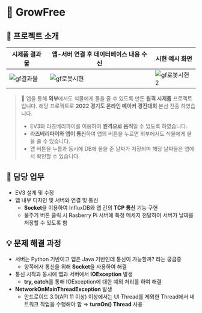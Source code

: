 # 🌱 GrowFree

## 📖 프로젝트 소개
| 시제품 결과물 | 앱-서버 연결 후 데이터베이스 내용 수신 | 시현 예시 화면 |
|--|--|--|
| ![gf결과물](https://github.com/Wise-99/GrowFree/assets/90273263/dfcffd5d-3457-47cf-9d05-ea602eb27f87) | ![gf로봇시현](https://github.com/Wise-99/GrowFree/assets/90273263/78ae2715-29ad-4e85-9448-325228443076) | ![gf로봇시현2](https://github.com/Wise-99/GrowFree/assets/90273263/88847e63-6ac7-4015-88eb-bde21000bec9) |

> 🌱 앱을 통해 **외부**에서도 식물에게 물을 줄 수 있도록 만든 **원격 시제품** 프로젝트 입니다. 해당 프로젝트로 **2022 경기도 온라인 메이커 경진대회** 본선 진출 하였습니다.
> 
> -   EV3와 라즈베리파이를 이용하여 **원격으로 움직**일 수 있도록 하였습니다.
> -   **라즈베리파이와 앱이 통신**하여 앱의 버튼을 누르면 외부에서도 식물에게 물을 줄 수 있습니다.
> -   앱 버튼을 누름과 동시에 DB에 물을 준 날짜가 저장되며 해당 날짜들은 앱에서 확인할 수 있습니다.

## 📄 담당 업무

-   EV3 설계 및 수정
- 앱 내부 디자인 및 서버와 연결 및 통신
    - **Socket**을 이용하여 InfluxDB와 앱 간의 **TCP 통신** 기능 구현
    - 물주기 버튼 클릭 시 Rasberry Pi 서버에 특정 메세지 전달하여 서버가 날짜를 저장할 수 있도록 함

## 💡 문제 해결 과정
-   서버는 Python 기반이고 앱은 Java 기반인데 통신이 가능할까? 라는 궁금증
    -   양쪽에서 통신을 위해 **Socket**을 사용하여 해결
-   통신 시작과 동시에 앱과 서버에서 **IOException** 발생
    -   **try, catch**를 통해 IOException에 대한 예외 처리를 하여 해결
-   **NetworkOnMainThreadException** 발생
    -   안드로이드 3.0(API 11 이상) 이상에서는 UI Thread를 제외한 Thread에서 네트워크 작업을 수행해야 함 ⇒ **turnOn() Thread** 사용
